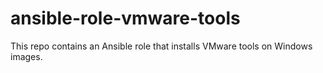 # ansible-role-vmware-tools
This repo contains an Ansible role that installs VMware tools on Windows images.
